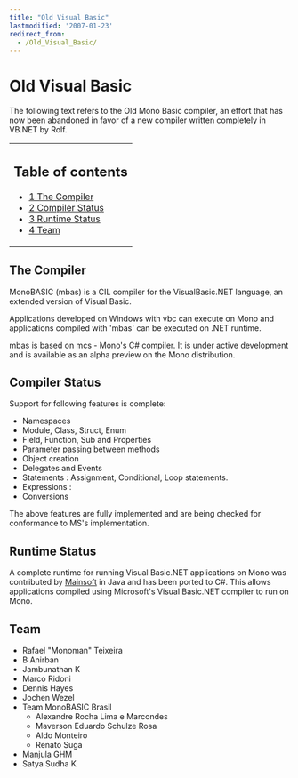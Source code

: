 ```yaml
---
title: "Old Visual Basic"
lastmodified: '2007-01-23'
redirect_from:
  - /Old_Visual_Basic/
---
```


Old Visual Basic
================

The following text refers to the Old Mono Basic compiler, an effort that has now been abandoned in favor of a new compiler written completely in VB.NET by Rolf.

<table>
<col width="100%" />
<tbody>
<tr class="odd">
<td align="left"><h2>Table of contents</h2>
<ul>
<li><a href="#the-compiler">1 The Compiler</a></li>
<li><a href="#compiler-status">2 Compiler Status</a></li>
<li><a href="#runtime-status">3 Runtime Status</a></li>
<li><a href="#team">4 Team</a></li>
</ul></td>
</tr>
</tbody>
</table>

The Compiler
------------

MonoBASIC (mbas) is a CIL compiler for the VisualBasic.NET language, an extended version of Visual Basic.

Applications developed on Windows with vbc can execute on Mono and applications compiled with 'mbas' can be executed on .NET runtime.

mbas is based on mcs - Mono's C# compiler. It is under active development and is available as an alpha preview on the Mono distribution.

Compiler Status
---------------

Support for following features is complete:

-   Namespaces
-   Module, Class, Struct, Enum
-   Field, Function, Sub and Properties
-   Parameter passing between methods
-   Object creation
-   Delegates and Events
-   Statements : Assignment, Conditional, Loop statements.
-   Expressions :
-   Conversions

The above features are fully implemented and are being checked for conformance to MS's implementation.

Runtime Status
--------------

A complete runtime for running Visual Basic.NET applications on Mono was contributed by [Mainsoft](http://www.mainsoft.com) in Java and has been ported to C#. This allows applications compiled using Microsoft's Visual Basic.NET compiler to run on Mono.

Team
----

-   Rafael "Monoman" Teixeira
-   B Anirban
-   Jambunathan K
-   Marco Ridoni
-   Dennis Hayes
-   Jochen Wezel
-   Team MonoBASIC Brasil
    -   Alexandre Rocha Lima e Marcondes
    -   Maverson Eduardo Schulze Rosa
    -   Aldo Monteiro
    -   Renato Suga
-   Manjula GHM
-   Satya Sudha K


